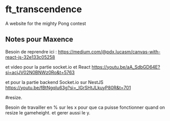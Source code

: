# ft_transcendence
A website for the mighty Pong contest

## Notes pour Maxence
Besoin de reprendre ici :
https://medium.com/@pdx.lucasm/canvas-with-react-js-32e133c05258

et video pour la partie socket.io et React https://youtu.be/aA_SdbGD64E?si=acjJV02N0BNWz0Ro&t=5763

et pour la partie backend Socket.io sur NestJS https://youtu.be/fBtNgqIu63g?si=_IGrSHtJLkuyP80R&t=701

#resize. 

Besoin de travailler en % sur les x pour que ca puisse fonctionner quand on resize le gameheight.  et gerer aussi le y. 